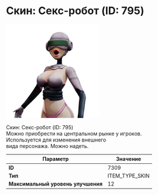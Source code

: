 # Скин: Секс-робот (ID: 795)

![Item Image](../img/7309.webp?raw=true)

Скин: Секс-робот (ID: 795)<br>Можно приобрести на центральном рынке у игроков.<br>Используется для изменения внешнего<br>вида персонажа. Можно надеть.


| Параметр | Значение |
|----------|----------|
| **ID** | 7309 |
| **Тип** | ITEM_TYPE_SKIN |
| **Максимальный уровень улучшения** | 12 |


